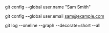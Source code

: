 git config --global user.name "Sam Smith"

git config --global user.email sam@example.com

git log --oneline --graph --decorate=short --all
